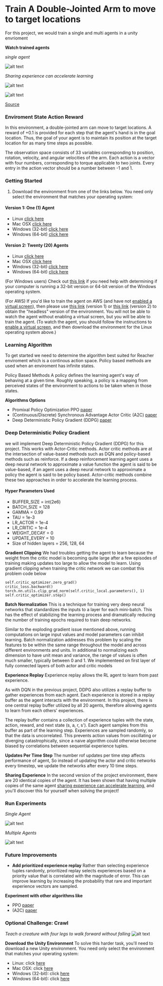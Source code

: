 # Train A Double-Jointed Arm to move to target locations
For this project, we would train a single and multi agents in a unity envrioment 

**Watch trained agents**

_single agent_

![alt text](https://github.com/otichibueze/p2_continuous_control_project/blob/master/single_agent.gif)


_Sharing experience can accelerate learning_

![alt text](https://github.com/otichibueze/p2_continuous_control_project/blob/master/multi_agent.gif)

![alt text](https://github.com/otichibueze/p2_continuous_control_project/blob/master/multi.gif)

[Source](https://ai.googleblog.com/2018/06/scalable-deep-reinforcement-learning.html)


### Enviroment State  Action Reward
In this environment, a double-jointed arm can move to target locations. A reward of +0.1 is provided for each step that the agent's hand is in the goal location. Thus, the goal of your agent is to maintain its position at the target location for as many time steps as possible.

The observation space consists of 33 variables corresponding to position, rotation, velocity, and angular velocities of the arm. Each action is a vector with four numbers, corresponding to torque applicable to two joints. Every entry in the action vector should be a number between -1 and 1.


### Getting Started
1. Download the environment from one of the links below.  You need only select the environment that matches your operating system:

#### Version 1: One (1) Agent
- Linux [click here](https://s3-us-west-1.amazonaws.com/udacity-drlnd/P2/Reacher/one_agent/Reacher_Linux.zip)
- Mac OSX [click here](https://s3-us-west-1.amazonaws.com/udacity-drlnd/P2/Reacher/one_agent/Reacher.app.zip)
- Windows (32-bit) [click here](https://s3-us-west-1.amazonaws.com/udacity-drlnd/P2/Reacher/one_agent/Reacher_Windows_x86.zip)
- Windows (64-bit) [click here](https://s3-us-west-1.amazonaws.com/udacity-drlnd/P2/Reacher/one_agent/Reacher_Windows_x86_64.zip)
    
    
#### Version 2: Twenty (20) Agents
- Linux [click here](https://s3-us-west-1.amazonaws.com/udacity-drlnd/P2/Reacher/Reacher_Linux.zip)
- Mac OSX [click here](https://s3-us-west-1.amazonaws.com/udacity-drlnd/P2/Reacher/Reacher.app.zip)
- Windows (32-bit) [click here](https://s3-us-west-1.amazonaws.com/udacity-drlnd/P2/Reacher/Reacher_Windows_x86.zip)
- Windows (64-bit) [click here](https://s3-us-west-1.amazonaws.com/udacity-drlnd/P2/Reacher/Reacher_Windows_x86_64.zip)
    
    
 (For Windows users) Check out [this link](https://support.microsoft.com/en-us/help/827218/how-to-determine-whether-a-computer-is-running-a-32-bit-version-or-64) if you need help with determining if your computer is running a 32-bit version or 64-bit version of the Windows operating system.

(For AWS) If you'd like to train the agent on AWS (and have not [enabled a virtual screen](https://github.com/Unity-Technologies/ml-agents/blob/master/docs/Training-on-Amazon-Web-Service.md)), then please use [this link](https://s3-us-west-1.amazonaws.com/udacity-drlnd/P2/Reacher/one_agent/Reacher_Linux_NoVis.zip) (version 1) or [this link](https://s3-us-west-1.amazonaws.com/udacity-drlnd/P2/Reacher/Reacher_Linux_NoVis.zip) (version 2) to obtain the "headless" version of the environment. You will not be able to watch the agent without enabling a virtual screen, but you will be able to train the agent. (To watch the agent, you should follow the instructions to [enable a virtual screen](https://github.com/Unity-Technologies/ml-agents/blob/master/docs/Training-on-Amazon-Web-Service.md), and then download the environment for the Linux operating system above.)
    
    
### Learning Algorithm
To get started we need to determine the algorithm best suited for Reacher enviroment which is a continous action space.
Policy based methods are used when an enviroment has infinite states.

Policy Based Methods
A policy defines the learning agent's way of behaving at a given time. Roughly speaking, a policy is a mapping from perceived states of the environment to actions to be taken when in those states.
    
**Algorithms Options**
- Promixal Policy Optimization PPO [paper](https://arxiv.org/abs/1707.06347)
- (Continuous/Discrete) Synchronous Advantage Actor Critic (A2C) [paper](https://arxiv.org/abs/1602.01783v2)
- Deep Deterministic Policy Gradient (DDPG) [paper](https://arxiv.org/pdf/1509.02971.pdf)
    
###  Deep Deterministic Policy Gradient
we will implement Deep Deterministic Policy Gradient (DDPG) for this project. This works with Actor-Critic methods.
Actor critic methods are at the intersection of value-based methods such as DQN and policy-based methods such as reinforce. If a deep reinforcement learning agent uses a deep neural network to approximate a  value function the agent is said to be value-based, if an agent uses a deep neural network to approximate a policy the agent is said to be policy based. 
Actor-critic methods combine these two approaches in order to accelerate the learning process. 

#### Hyper Parameters Used
- BUFFER_SIZE = int(2e6)  
- BATCH_SIZE = 128      
- GAMMA = 0.99
- TAU = 1e-3
- LR_ACTOR = 1e-4      
- LR_CRITIC = 1e-4        
- WEIGHT_DECAY = 0
- UPDATE_EVERY = 10 
- Size of hidden layers = 256, 128, 64


**Gradient Clipping**
We had troubles getting the agent to learn because the weight from the critic model is becoming quite large after a few episodes of training making updates too large to allow the model to learn. Using gradient clipping when training the critic network we can combat this problem code below

```
self.critic_optimizer.zero_grad()
critic_loss.backward()
torch.nn.utils.clip_grad_norm(self.critic_local.parameters(), 1)
self.critic_optimizer.step()
```
    
**Batch Normalization**
This is a technique for training very deep neural networks that standardizes the inputs to a layer for each mini-batch. This has the effect of stabilizing the learning process and dramatically reducing the number of training epochs required to train deep networks.
 
Similar to the exploding gradient issue mentioned above, running computations on large input values and model parameters can inhibit learning. Batch normalization addresses this problem by scaling the features to be within the same range throughout the model and across different environments and units. In additional to normalizing each dimension to have unit mean and variance, the range of values is often much smaller, typically between 0 and 1. We implementeed on first layer of fully connected layers of both actor and critic models
    
    
**Experience Replay**
Experience replay allows the RL agent to learn from past experience.

As with DQN in the previous project, DDPG also utilizes a replay buffer to gather experiences from each agent. Each experience is stored in a replay buffer as the agent interacts with the environment. In this project, there is one central replay buffer utilized by all 20 agents, therefore allowing agents to learn from each others' experiences.

The replay buffer contains a collection of experience tuples with the state, action, reward, and next state (s, a, r, s'). Each agent samples from this buffer as part of the learning step. Experiences are sampled randomly, so that the data is uncorrelated. This prevents action values from oscillating or diverging catastrophically, since a naive algorithm could otherwise become biased by correlations between sequential experience tuples.

**Updates Per Time Step**
The number rof updates per time step affects performance of agent, So instead of updating the actor and critic networks every timestep, we update the networks after every 10 time steps.
    
**Sharing Experience**
In the second version of the project environment, there are 20 identical copies of the agent. It has been shown that having multiple copies of the same agent [sharing experience can accelerate learning](https://ai.googleblog.com/2016/10/how-robots-can-acquire-new-skills-from.html), and you'll discover this for yourself when solving the project!
    
### Run Experiments
_Single Agent_

![alt text](https://github.com/otichibueze/p2_continuous_control_project/blob/master/single.png)


_Multiple Agents_

![alt text](https://github.com/otichibueze/p2_continuous_control_project/blob/master/multi.png)



    
### Future Improvements 
- **Add prioritized experience replay**  Rather than selecting experience tuples randomly, prioritized replay selects experiences based on a priority value that is correlated with the magnitude of error. This can improve learning by increasing the probability that rare and important experience vectors are sampled.


**Experiment with other algorithms like**
- PPO [paper](https://arxiv.org/abs/1707.06347) 
- (A2C) [paper](https://arxiv.org/abs/1602.01783v2)


### Optional Challenge: Crawl

_Teach a creature with four legs to walk forward without falling_
![alt text](https://video.udacity-data.com/topher/2018/August/5b633811_crawler/crawler.png)

**Download the Unity Environment**
To solve this harder task, you'll need to download a new Unity environment. You need only select the environment that matches your operating system:
- Linux: click [here](https://s3-us-west-1.amazonaws.com/udacity-drlnd/P2/Crawler/Crawler_Linux.zip)
- Mac OSX: click [here](https://s3-us-west-1.amazonaws.com/udacity-drlnd/P2/Crawler/Crawler.app.zip)
- Windows (32-bit): click [here](https://s3-us-west-1.amazonaws.com/udacity-drlnd/P2/Crawler/Crawler_Windows_x86.zip)
- Windows (64-bit): click [here](https://s3-us-west-1.amazonaws.com/udacity-drlnd/P2/Crawler/Crawler_Windows_x86_64.zip)
